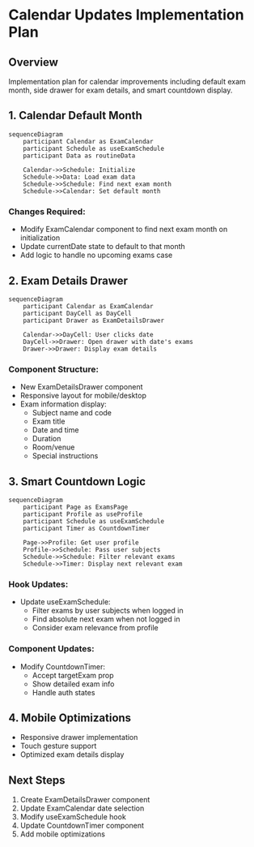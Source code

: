# Calendar Updates Implementation Plan

## Overview

Implementation plan for calendar improvements including default exam month, side drawer for exam details, and smart countdown display.

## 1. Calendar Default Month

```mermaid
sequenceDiagram
    participant Calendar as ExamCalendar
    participant Schedule as useExamSchedule
    participant Data as routineData

    Calendar->>Schedule: Initialize
    Schedule->>Data: Load exam data
    Schedule->>Schedule: Find next exam month
    Schedule->>Calendar: Set default month
```

### Changes Required:

- Modify ExamCalendar component to find next exam month on initialization
- Update currentDate state to default to that month
- Add logic to handle no upcoming exams case

## 2. Exam Details Drawer

```mermaid
sequenceDiagram
    participant Calendar as ExamCalendar
    participant DayCell as DayCell
    participant Drawer as ExamDetailsDrawer

    Calendar->>DayCell: User clicks date
    DayCell->>Drawer: Open drawer with date's exams
    Drawer->>Drawer: Display exam details
```

### Component Structure:

- New ExamDetailsDrawer component
- Responsive layout for mobile/desktop
- Exam information display:
  - Subject name and code
  - Exam title
  - Date and time
  - Duration
  - Room/venue
  - Special instructions

## 3. Smart Countdown Logic

```mermaid
sequenceDiagram
    participant Page as ExamsPage
    participant Profile as useProfile
    participant Schedule as useExamSchedule
    participant Timer as CountdownTimer

    Page->>Profile: Get user profile
    Profile->>Schedule: Pass user subjects
    Schedule->>Schedule: Filter relevant exams
    Schedule->>Timer: Display next relevant exam
```

### Hook Updates:

- Update useExamSchedule:
  - Filter exams by user subjects when logged in
  - Find absolute next exam when not logged in
  - Consider exam relevance from profile

### Component Updates:

- Modify CountdownTimer:
  - Accept targetExam prop
  - Show detailed exam info
  - Handle auth states

## 4. Mobile Optimizations

- Responsive drawer implementation
- Touch gesture support
- Optimized exam details display

## Next Steps

1. Create ExamDetailsDrawer component
2. Update ExamCalendar date selection
3. Modify useExamSchedule hook
4. Update CountdownTimer component
5. Add mobile optimizations
